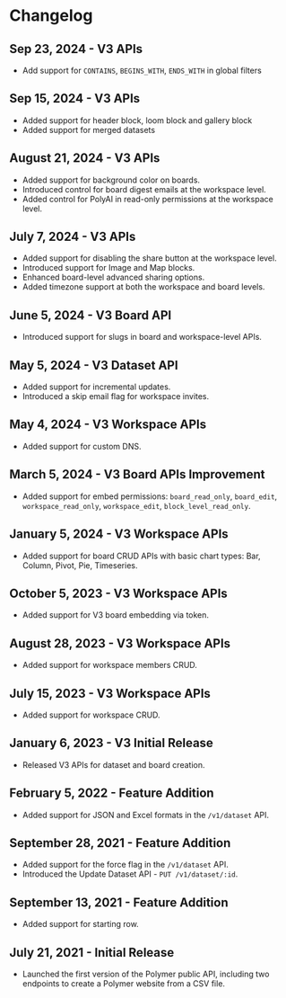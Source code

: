 # Changelog

## Sep 23, 2024 - V3 APIs
- Add support for `CONTAINS`, `BEGINS_WITH`, `ENDS_WITH` in global filters

## Sep 15, 2024 - V3 APIs
- Added support for header block, loom block and gallery block
- Added support for merged datasets

## August 21, 2024 - V3 APIs
- Added support for background color on boards.
- Introduced control for board digest emails at the workspace level.
- Added control for PolyAI in read-only permissions at the workspace level.

## July 7, 2024 - V3 APIs
- Added support for disabling the share button at the workspace level.
- Introduced support for Image and Map blocks.
- Enhanced board-level advanced sharing options.
- Added timezone support at both the workspace and board levels.

## June 5, 2024 - V3 Board API
- Introduced support for slugs in board and workspace-level APIs.

## May 5, 2024 - V3 Dataset API
- Added support for incremental updates.
- Introduced a skip email flag for workspace invites.

## May 4, 2024 - V3 Workspace APIs
- Added support for custom DNS.

## March 5, 2024 - V3 Board APIs Improvement
- Added support for embed permissions: `board_read_only`, `board_edit`, `workspace_read_only`, `workspace_edit`, `block_level_read_only`.

## January 5, 2024 - V3 Workspace APIs
- Added support for board CRUD APIs with basic chart types: Bar, Column, Pivot, Pie, Timeseries.

## October 5, 2023 - V3 Workspace APIs
- Added support for V3 board embedding via token.

## August 28, 2023 - V3 Workspace APIs
- Added support for workspace members CRUD.

## July 15, 2023 - V3 Workspace APIs
- Added support for workspace CRUD.

## January 6, 2023 - V3 Initial Release
- Released V3 APIs for dataset and board creation.

## February 5, 2022 - Feature Addition
- Added support for JSON and Excel formats in the `/v1/dataset` API.

## September 28, 2021 - Feature Addition
- Added support for the force flag in the `/v1/dataset` API.
- Introduced the Update Dataset API - `PUT /v1/dataset/:id`.

## September 13, 2021 - Feature Addition
- Added support for starting row.

## July 21, 2021 - Initial Release
- Launched the first version of the Polymer public API, including two endpoints to create a Polymer website from a CSV file.
